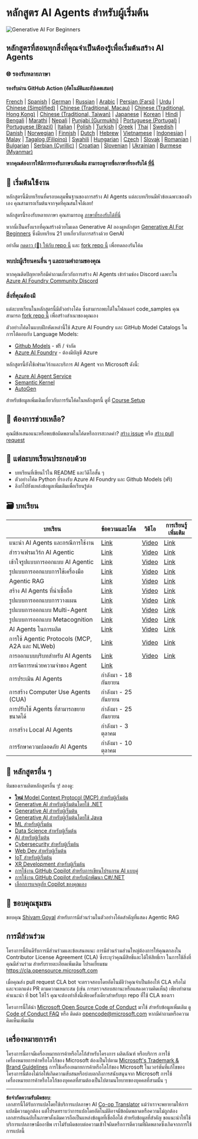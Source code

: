 <!--
CO_OP_TRANSLATOR_METADATA:
{
  "original_hash": "407fa0ca9ca479613715f8219710080b",
  "translation_date": "2025-09-18T14:58:15+00:00",
  "source_file": "README.md",
  "language_code": "th"
}
-->
# หลักสูตร AI Agents สำหรับผู้เริ่มต้น

![Generative AI For Beginners](../../translated_images/repo-thumbnailv2.06f4a48036fde647f6ba4eb19f5651babe59bb30e972748afb349e47725d7601.th.png)

## หลักสูตรที่สอนทุกสิ่งที่คุณจำเป็นต้องรู้เพื่อเริ่มต้นสร้าง AI Agents

### 🌐 รองรับหลายภาษา

#### รองรับผ่าน GitHub Action (อัตโนมัติและอัปเดตเสมอ)

[French](../fr/README.md) | [Spanish](../es/README.md) | [German](../de/README.md) | [Russian](../ru/README.md) | [Arabic](../ar/README.md) | [Persian (Farsi)](../fa/README.md) | [Urdu](../ur/README.md) | [Chinese (Simplified)](../zh/README.md) | [Chinese (Traditional, Macau)](../mo/README.md) | [Chinese (Traditional, Hong Kong)](../hk/README.md) | [Chinese (Traditional, Taiwan)](../tw/README.md) | [Japanese](../ja/README.md) | [Korean](../ko/README.md) | [Hindi](../hi/README.md) | [Bengali](../bn/README.md) | [Marathi](../mr/README.md) | [Nepali](../ne/README.md) | [Punjabi (Gurmukhi)](../pa/README.md) | [Portuguese (Portugal)](../pt/README.md) | [Portuguese (Brazil)](../br/README.md) | [Italian](../it/README.md) | [Polish](../pl/README.md) | [Turkish](../tr/README.md) | [Greek](../el/README.md) | [Thai](./README.md) | [Swedish](../sv/README.md) | [Danish](../da/README.md) | [Norwegian](../no/README.md) | [Finnish](../fi/README.md) | [Dutch](../nl/README.md) | [Hebrew](../he/README.md) | [Vietnamese](../vi/README.md) | [Indonesian](../id/README.md) | [Malay](../ms/README.md) | [Tagalog (Filipino)](../tl/README.md) | [Swahili](../sw/README.md) | [Hungarian](../hu/README.md) | [Czech](../cs/README.md) | [Slovak](../sk/README.md) | [Romanian](../ro/README.md) | [Bulgarian](../bg/README.md) | [Serbian (Cyrillic)](../sr/README.md) | [Croatian](../hr/README.md) | [Slovenian](../sl/README.md) | [Ukrainian](../uk/README.md) | [Burmese (Myanmar)](../my/README.md)

**หากคุณต้องการให้มีการรองรับภาษาเพิ่มเติม สามารถดูรายชื่อภาษาที่รองรับได้ [ที่นี่](https://github.com/Azure/co-op-translator/blob/main/getting_started/supported-languages.md)**

## 🌱 เริ่มต้นใช้งาน

หลักสูตรนี้มีบทเรียนที่ครอบคลุมพื้นฐานของการสร้าง AI Agents แต่ละบทเรียนมีหัวข้อเฉพาะของตัวเอง คุณสามารถเริ่มต้นจากจุดที่คุณสนใจได้เลย!

หลักสูตรนี้รองรับหลายภาษา คุณสามารถดู [ภาษาที่รองรับได้ที่นี่](../..)

หากนี่เป็นครั้งแรกที่คุณสร้างด้วยโมเดล Generative AI ลองดูหลักสูตร [Generative AI For Beginners](https://aka.ms/genai-beginners) ซึ่งมีบทเรียน 21 บทเกี่ยวกับการสร้างด้วย GenAI

อย่าลืม [กดดาว (🌟) ให้กับ repo นี้](https://docs.github.com/en/get-started/exploring-projects-on-github/saving-repositories-with-stars?WT.mc_id=academic-105485-koreyst) และ [fork repo นี้](https://github.com/microsoft/ai-agents-for-beginners/fork) เพื่อทดลองรันโค้ด

### พบปะผู้เรียนคนอื่น ๆ และถามคำถามของคุณ

หากคุณติดปัญหาหรือมีคำถามเกี่ยวกับการสร้าง AI Agents เข้าร่วมช่อง Discord เฉพาะใน [Azure AI Foundry Community Discord](https://aka.ms/ai-agents/discord)

### สิ่งที่คุณต้องมี

แต่ละบทเรียนในหลักสูตรนี้มีตัวอย่างโค้ด ซึ่งสามารถพบได้ในโฟลเดอร์ code_samples คุณสามารถ [fork repo นี้](https://github.com/microsoft/ai-agents-for-beginners/fork) เพื่อสร้างสำเนาของคุณเอง

ตัวอย่างโค้ดในแบบฝึกหัดเหล่านี้ใช้ Azure AI Foundry และ GitHub Model Catalogs ในการโต้ตอบกับ Language Models:

- [Github Models](https://aka.ms/ai-agents-beginners/github-models) - ฟรี / จำกัด
- [Azure AI Foundry](https://aka.ms/ai-agents-beginners/ai-foundry) - ต้องมีบัญชี Azure

หลักสูตรนี้ยังใช้เฟรมเวิร์กและบริการ AI Agent จาก Microsoft ดังนี้:

- [Azure AI Agent Service](https://aka.ms/ai-agents-beginners/ai-agent-service)
- [Semantic Kernel](https://aka.ms/ai-agents-beginners/semantic-kernel)
- [AutoGen](https://aka.ms/ai-agents/autogen)

สำหรับข้อมูลเพิ่มเติมเกี่ยวกับการรันโค้ดในหลักสูตรนี้ ดูที่ [Course Setup](./00-course-setup/README.md)

## 🙏 ต้องการช่วยเหลือ?

คุณมีข้อเสนอแนะหรือพบข้อผิดพลาดในโค้ดหรือการสะกดคำ? [สร้าง issue](https://github.com/microsoft/ai-agents-for-beginners/issues?WT.mc_id=academic-105485-koreyst) หรือ [สร้าง pull request](https://github.com/microsoft/ai-agents-for-beginners/pulls?WT.mc_id=academic-105485-koreyst)

## 📂 แต่ละบทเรียนประกอบด้วย

- บทเรียนที่เขียนไว้ใน README และวิดีโอสั้น ๆ
- ตัวอย่างโค้ด Python ที่รองรับ Azure AI Foundry และ Github Models (ฟรี)
- ลิงก์ไปยังแหล่งข้อมูลเพิ่มเติมเพื่อเรียนรู้ต่อ

## 🗃️ บทเรียน

| **บทเรียน**                                 | **ข้อความและโค้ด**                               | **วิดีโอ**                                                | **การเรียนรู้เพิ่มเติม**                                                              |
|----------------------------------------------|----------------------------------------------------|------------------------------------------------------------|----------------------------------------------------------------------------------------|
| แนะนำ AI Agents และกรณีการใช้งาน             | [Link](./01-intro-to-ai-agents/README.md)          | [Video](https://youtu.be/3zgm60bXmQk?si=z8QygFvYQv-9WtO1)  | [Link](https://aka.ms/ai-agents-beginners/collection?WT.mc_id=academic-105485-koreyst) |
| สำรวจเฟรมเวิร์ก AI Agentic                  | [Link](./02-explore-agentic-frameworks/README.md)  | [Video](https://youtu.be/ODwF-EZo_O8?si=Vawth4hzVaHv-u0H)  | [Link](https://aka.ms/ai-agents-beginners/collection?WT.mc_id=academic-105485-koreyst) |
| เข้าใจรูปแบบการออกแบบ AI Agentic            | [Link](./03-agentic-design-patterns/README.md)     | [Video](https://youtu.be/m9lM8qqoOEA?si=BIzHwzstTPL8o9GF)  | [Link](https://aka.ms/ai-agents-beginners/collection?WT.mc_id=academic-105485-koreyst) |
| รูปแบบการออกแบบการใช้เครื่องมือ             | [Link](./04-tool-use/README.md)                    | [Video](https://youtu.be/vieRiPRx-gI?si=2z6O2Xu2cu_Jz46N)  | [Link](https://aka.ms/ai-agents-beginners/collection?WT.mc_id=academic-105485-koreyst) |
| Agentic RAG                                  | [Link](./05-agentic-rag/README.md)                 | [Video](https://youtu.be/WcjAARvdL7I?si=gKPWsQpKiIlDH9A3)  | [Link](https://aka.ms/ai-agents-beginners/collection?WT.mc_id=academic-105485-koreyst) |
| สร้าง AI Agents ที่น่าเชื่อถือ               | [Link](./06-building-trustworthy-agents/README.md) | [Video](https://youtu.be/iZKkMEGBCUQ?si=jZjpiMnGFOE9L8OK ) | [Link](https://aka.ms/ai-agents-beginners/collection?WT.mc_id=academic-105485-koreyst) |
| รูปแบบการออกแบบการวางแผน                    | [Link](./07-planning-design/README.md)             | [Video](https://youtu.be/kPfJ2BrBCMY?si=6SC_iv_E5-mzucnC)  | [Link](https://aka.ms/ai-agents-beginners/collection?WT.mc_id=academic-105485-koreyst) |
| รูปแบบการออกแบบ Multi-Agent                 | [Link](./08-multi-agent/README.md)                 | [Video](https://youtu.be/V6HpE9hZEx0?si=rMgDhEu7wXo2uo6g)  | [Link](https://aka.ms/ai-agents-beginners/collection?WT.mc_id=academic-105485-koreyst) |
| รูปแบบการออกแบบ Metacognition               | [Link](./09-metacognition/README.md)               | [Video](https://youtu.be/His9R6gw6Ec?si=8gck6vvdSNCt6OcF)  | [Link](https://aka.ms/ai-agents-beginners/collection?WT.mc_id=academic-105485-koreyst) |
| AI Agents ในการผลิต                          | [Link](./10-ai-agents-production/README.md)        | [Video](https://youtu.be/l4TP6IyJxmQ?si=31dnhexRo6yLRJDl)  | [Link](https://aka.ms/ai-agents-beginners/collection?WT.mc_id=academic-105485-koreyst) |
| การใช้ Agentic Protocols (MCP, A2A และ NLWeb) | [Link](./11-agentic-protocols/README.md)           | [Video](https://youtu.be/X-Dh9R3Opn8)                      | [Link](https://aka.ms/ai-agents-beginners/collection?WT.mc_id=academic-105485-koreyst) |
| การออกแบบบริบทสำหรับ AI Agents            | [Link](./12-context-engineering/README.md)         | [Video](https://youtu.be/F5zqRV7gEag)                                 | [Link](https://aka.ms/ai-agents-beginners/collection?WT.mc_id=academic-105485-koreyst) |
| การจัดการหน่วยความจำของ Agent              | [Link](./13-agent-memory/README.md)     |                                                            |                                                                                        |
| การประเมิน AI Agents                        | กำลังมา - 18 กันยายน                              |                                                            |                                                                                        |
| การสร้าง Computer Use Agents (CUA)          | กำลังมา - 25 กันยายน                              |                                                            |                                                                                        |
| การปรับใช้ Agents ที่สามารถขยายขนาดได้      | กำลังมา - 25 กันยายน                              |                                                            |                                                                                        |
| การสร้าง Local AI Agents                    | กำลังมา - 3 ตุลาคม                                |                                                            |                                                                                        |
| การรักษาความปลอดภัย AI Agents              | กำลังมา - 10 ตุลาคม                               |                                                            |                                                                                        |

## 🎒 หลักสูตรอื่น ๆ

ทีมของเราผลิตหลักสูตรอื่น ๆ! ลองดู:

- [**ใหม่** Model Context Protocol (MCP) สำหรับผู้เริ่มต้น](https://github.com/microsoft/mcp-for-beginners?WT.mc_id=academic-105485-koreyst)
- [Generative AI สำหรับผู้เริ่มต้นโดยใช้ .NET](https://github.com/microsoft/Generative-AI-for-beginners-dotnet?WT.mc_id=academic-105485-koreyst)
- [Generative AI สำหรับผู้เริ่มต้น](https://github.com/microsoft/generative-ai-for-beginners?WT.mc_id=academic-105485-koreyst)
- [Generative AI สำหรับผู้เริ่มต้นโดยใช้ Java](https://github.com/microsoft/generative-ai-for-beginners-java?WT.mc_id=academic-105485-koreyst)
- [ML สำหรับผู้เริ่มต้น](https://aka.ms/ml-beginners?WT.mc_id=academic-105485-koreyst)
- [Data Science สำหรับผู้เริ่มต้น](https://aka.ms/datascience-beginners?WT.mc_id=academic-105485-koreyst)
- [AI สำหรับผู้เริ่มต้น](https://aka.ms/ai-beginners?WT.mc_id=academic-105485-koreyst)
- [Cybersecurity สำหรับผู้เริ่มต้น](https://github.com/microsoft/Security-101??WT.mc_id=academic-96948-sayoung)
- [Web Dev สำหรับผู้เริ่มต้น](https://aka.ms/webdev-beginners?WT.mc_id=academic-105485-koreyst)
- [IoT สำหรับผู้เริ่มต้น](https://aka.ms/iot-beginners?WT.mc_id=academic-105485-koreyst)
- [XR Development สำหรับผู้เริ่มต้น](https://github.com/microsoft/xr-development-for-beginners?WT.mc_id=academic-105485-koreyst)
- [การใช้งาน GitHub Copilot สำหรับการเขียนโปรแกรม AI แบบคู่](https://aka.ms/GitHubCopilotAI?WT.mc_id=academic-105485-koreyst)
- [การใช้งาน GitHub Copilot สำหรับนักพัฒนา C#/.NET](https://github.com/microsoft/mastering-github-copilot-for-dotnet-csharp-developers?WT.mc_id=academic-105485-koreyst)
- [เลือกการผจญภัย Copilot ของคุณเอง](https://github.com/microsoft/CopilotAdventures?WT.mc_id=academic-105485-koreyst)

## 🌟 ขอบคุณชุมชน

ขอบคุณ [Shivam Goyal](https://www.linkedin.com/in/shivam2003/) สำหรับการมีส่วนร่วมในตัวอย่างโค้ดสำคัญที่แสดง Agentic RAG 

## การมีส่วนร่วม

โครงการนี้ยินดีรับการมีส่วนร่วมและข้อเสนอแนะ การมีส่วนร่วมส่วนใหญ่ต้องการให้คุณตกลงใน
Contributor License Agreement (CLA) ซึ่งระบุว่าคุณมีสิทธิ์และได้ให้สิทธิ์เรา
ในการใช้สิ่งที่คุณมีส่วนร่วม สำหรับรายละเอียดเพิ่มเติม โปรดเยี่ยมชม 
<https://cla.opensource.microsoft.com>

เมื่อคุณส่ง pull request CLA bot จะตรวจสอบโดยอัตโนมัติว่าคุณจำเป็นต้องให้
CLA หรือไม่ และจะตกแต่ง PR ตามความเหมาะสม (เช่น การตรวจสอบสถานะหรือแสดงความคิดเห็น) เพียงทำตามคำแนะนำ
ที่ bot ให้ไว้ คุณจะต้องทำสิ่งนี้เพียงครั้งเดียวสำหรับทุก repo ที่ใช้ CLA ของเรา

โครงการนี้ได้นำ [Microsoft Open Source Code of Conduct](https://opensource.microsoft.com/codeofconduct/) มาใช้
สำหรับข้อมูลเพิ่มเติม ดู [Code of Conduct FAQ](https://opensource.microsoft.com/codeofconduct/faq/) หรือ
ติดต่อ [opencode@microsoft.com](mailto:opencode@microsoft.com) หากมีคำถามหรือความคิดเห็นเพิ่มเติม

## เครื่องหมายการค้า

โครงการนี้อาจมีเครื่องหมายการค้าหรือโลโก้สำหรับโครงการ ผลิตภัณฑ์ หรือบริการ การใช้เครื่องหมายการค้าหรือโลโก้ของ Microsoft ต้องเป็นไปตาม
[Microsoft's Trademark & Brand Guidelines](https://www.microsoft.com/legal/intellectualproperty/trademarks/usage/general)
การใช้เครื่องหมายการค้าหรือโลโก้ของ Microsoft ในเวอร์ชันที่แก้ไขของโครงการนี้ต้องไม่ก่อให้เกิดความสับสนหรือบ่งบอกถึงการสนับสนุนจาก Microsoft
การใช้เครื่องหมายการค้าหรือโลโก้ของบุคคลที่สามต้องเป็นไปตามนโยบายของบุคคลที่สามนั้น ๆ

---

**ข้อจำกัดความรับผิดชอบ**:  
เอกสารนี้ได้รับการแปลโดยใช้บริการแปลภาษา AI [Co-op Translator](https://github.com/Azure/co-op-translator) แม้ว่าเราจะพยายามให้การแปลมีความถูกต้อง แต่โปรดทราบว่าการแปลโดยอัตโนมัติอาจมีข้อผิดพลาดหรือความไม่ถูกต้อง เอกสารต้นฉบับในภาษาดั้งเดิมควรถือเป็นแหล่งข้อมูลที่เชื่อถือได้ สำหรับข้อมูลที่สำคัญ ขอแนะนำให้ใช้บริการแปลภาษามืออาชีพ เราไม่รับผิดชอบต่อความเข้าใจผิดหรือการตีความที่ผิดพลาดซึ่งเกิดจากการใช้การแปลนี้